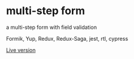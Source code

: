 # multi-step form

a multi-step form with field validation

Formik, Yup, Redux, Redux-Saga, jest, rtl, cypress


 [Live version](https://helpful-clafoutis-7fd723.netlify.app)

